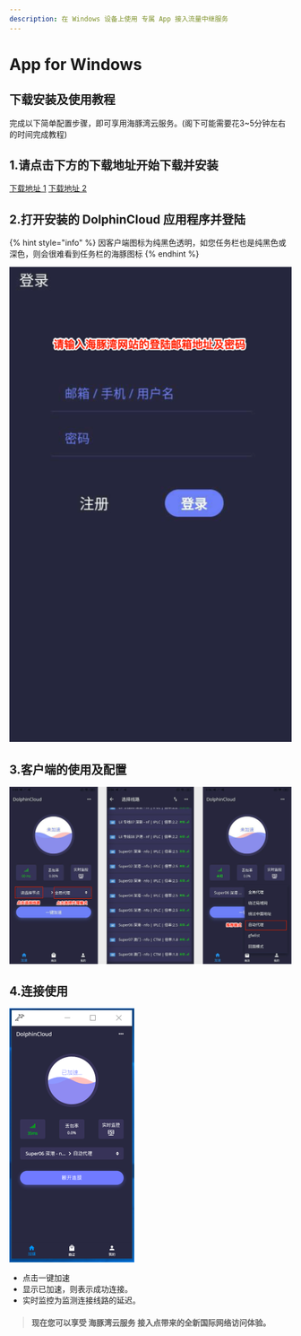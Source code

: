 ```yaml
---
description: 在 Windows 设备上使用 专属 App 接入流量中继服务
---
```


# App for Windows

## 下载安装及使用教程

完成以下简单配置步骤，即可享用海豚湾云服务。\(阁下可能需要花3~5分钟左右的时间完成教程\)

## 1.请点击下方的下载地址开始下载并安装

[下载地址 1](https://oss-hitun.sgp1.cdn.digitaloceanspaces.com/app/DolphinCloud.exe)    [下载地址 2](http://app.hitun.me/DolphinCloud.exe)

## 2.打开安装的 DolphinCloud 应用程序并登陆

{% hint style="info" %}
因客户端图标为纯黑色透明，如您任务栏也是纯黑色或深色，则会很难看到任务栏的海豚图标
{% endhint %}

![](../../.gitbook/assets/screenshot.png)

## **3.客户端的使用及配置**

![Windows &#x7248;&#x672C;&#x53EA;&#x6709;&#x81EA;&#x52A8;&#x4EE3;&#x7406;&#x548C;&#x5168;&#x5C40;&#x4EE3;&#x7406;](../../.gitbook/assets/2.png)

## **4.连接使用**

![](../../.gitbook/assets/2020-04-25-at-5.11-am.png)

* 点击一键加速
* 显示已加速，则表示成功连接。
* 实时监控为监测连接线路的延迟。

> #### 现在您可以享受 海豚湾云服务 接入点带来的全新国际网络访问体验。

